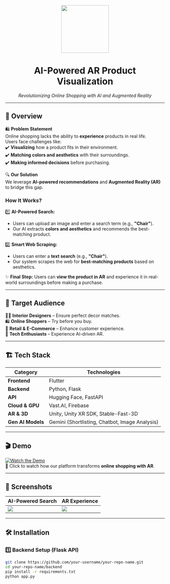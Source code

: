 <div align="center">
  <img src="docs/logo.png" width="150">
  <h1>AI-Powered AR Product Visualization</h1>
  <p><i>Revolutionizing Online Shopping with AI and Augmented Reality</i></p>
</div>

---

## 🚀 Overview  
🛍️ **Problem Statement**  
Online shopping lacks the ability to **experience** products in real life.  
Users face challenges like:  
✔️ **Visualizing** how a product fits in their environment.  
✔️ **Matching colors and aesthetics** with their surroundings.  
✔️ **Making informed decisions** before purchasing.  

🔍 **Our Solution**  
We leverage **AI-powered recommendations** and **Augmented Reality (AR)** to bridge this gap.  
### **How It Works?**  
1️⃣ **AI-Powered Search:**  
   - Users can upload an image and enter a search term (e.g., **"Chair"**).  
   - Our AI extracts **colors and aesthetics** and recommends the best-matching product.  

2️⃣ **Smart Web Scraping:**  
   - Users can enter a **text search** (e.g., **"Chair"**).  
   - Our system scrapes the web for **best-matching products** based on aesthetics.  

✨ **Final Step:** Users can **view the product in AR** and experience it in real-world surroundings before making a purchase.  

---

## 🎯 Target Audience  
👨‍🎨 **Interior Designers** – Ensure perfect decor matches.  
🛍️ **Online Shoppers** – Try before you buy.  
🏢 **Retail & E-Commerce** – Enhance customer experience.  
📲 **Tech Enthusiasts** – Experience AI-driven AR.  

---

## 🏗️ Tech Stack  

| **Category**      | **Technologies**                                  |
|-------------------|---------------------------------------------------|
| **Frontend**      | Flutter                                           |
| **Backend**       | Python, Flask                                     |
| **API**           | Hugging Face, FastAPI                             |
| **Cloud & GPU**   | Vast.AI, Firebase                                 |
| **AR & 3D**       | Unity, Unity XR SDK, Stable-Fast-3D               |
| **Gen AI Models** | Gemini (Shortlisting, Chatbot, Image Analysis)    |

---

## 🎬 Demo  
[![Watch the Demo](https://img.youtube.com/vi/VIDEO_ID/0.jpg)](https://www.youtube.com/watch?v=VIDEO_ID)  
🔗 Click to watch how our platform transforms **online shopping with AR**.

---

## 📸 Screenshots  
| AI-Powered Search | AR Experience |  
|-------------------|--------------|  
| ![](docs/search-ui.png) | ![](docs/ar-preview.png) |

---

## 🛠️ Installation  

### **1️⃣ Backend Setup (Flask API)**
```bash
git clone https://github.com/your-username/your-repo-name.git
cd your-repo-name/backend
pip install -r requirements.txt
python app.py
